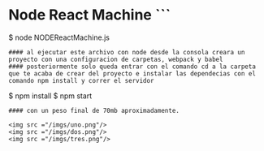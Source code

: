 # Node React Machine ```
$ node NODEReactMachine.js
```
#### al ejecutar este archivo con node desde la consola creara un proyecto con una configuracion de carpetas, webpack y babel
#### posteriormente solo queda entrar con el comando cd a la carpeta que te acaba de crear del proyecto e instalar las dependecias con el comando npm install y correr el servidor

```
$ npm install
$ npm start
```
#### con un peso final de 70mb aproximadamente.

<img src ="/imgs/uno.png"/>
<img src ="/imgs/dos.png"/>
<img src ="/imgs/tres.png"/>